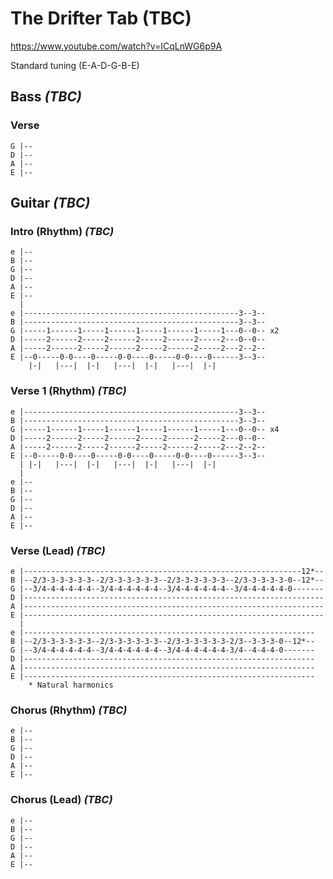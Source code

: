 # The Drifter Tab (TBC)

<https://www.youtube.com/watch?v=ICqLnWG6p9A>

Standard tuning (E-A-D-G-B-E)

## Bass _(TBC)_

### Verse

    G |--
    D |--
    A |--
    E |--

## Guitar _(TBC)_
  
### Intro (Rhythm) _(TBC)_

    e |--
    B |--
    G |--
    D |--
    A |--
    E |--
      |
    e |------------------------------------------------3--3--
    B |------------------------------------------------3--3--
    G |-----1------1-----1------1-----1------1-----1---0--0-- x2
    D |-----2------2-----2------2-----2------2-----2---0--0--
    A |-----2------2-----2------2-----2------2-----2---2--2--
    E |--0-----0-0----0-----0-0----0-----0-0----0------3--3--
        |-|   |---|  |-|   |---|  |-|   |---|  |-|

### Verse 1 (Rhythm) _(TBC)_

    e |------------------------------------------------3--3--
    B |------------------------------------------------3--3--
    G |-----1------1-----1------1-----1------1-----1---0--0-- x4
    D |-----2------2-----2------2-----2------2-----2---0--0--
    A |-----2------2-----2------2-----2------2-----2---2--2--
    E |--0-----0-0----0-----0-0----0-----0-0----0------3--3--
      | |-|   |---|  |-|   |---|  |-|   |---|  |-|
      |
    e |--
    B |--
    G |--
    D |--
    A |--
    E |--

### Verse (Lead) _(TBC)_

    e |--------------------------------------------------------------12*--
    B |--2/3-3-3-3-3-3--2/3-3-3-3-3-3--2/3-3-3-3-3-3--2/3-3-3-3-3-0--12*--
    G |--3/4-4-4-4-4-4--3/4-4-4-4-4-4--3/4-4-4-4-4-4--3/4-4-4-4-4-0-------
    D |-------------------------------------------------------------------
    A |-------------------------------------------------------------------
    E |-------------------------------------------------------------------
      |
    e |-----------------------------------------------------------------
    B |--2/3-3-3-3-3-3--2/3-3-3-3-3-3--2/3-3-3-3-3-3-2/3--3-3-3-0--12*--
    G |--3/4-4-4-4-4-4--3/4-4-4-4-4-4--3/4-4-4-4-4-4-3/4--4-4-4-0-------
    D |-----------------------------------------------------------------
    A |-----------------------------------------------------------------
    E |-----------------------------------------------------------------
        * Natural harmonics

### Chorus (Rhythm) _(TBC)_

    e |--
    B |--
    G |--
    D |--
    A |--
    E |--

### Chorus (Lead) _(TBC)_

    e |--
    B |--
    G |--
    D |--
    A |--
    E |--
